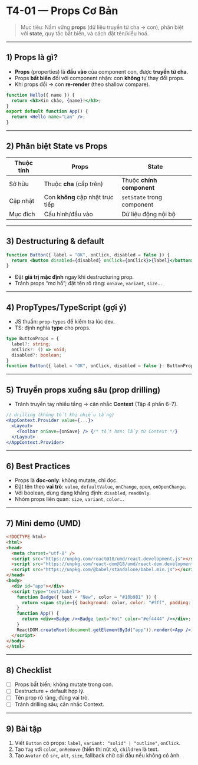 # T4-01 — Props Cơ Bản

> Mục tiêu: Nắm vững **props** (dữ liệu truyền từ cha → con), phân biệt với **state**, quy tắc bất biến, và cách đặt tên/kiểu hoá.

---

## 1) Props là gì?
- **Props** (properties) là **đầu vào** của component con, được **truyền từ cha**.
- Props **bất biến** đối với component nhận: con **không** tự thay đổi props.
- Khi props đổi → con **re-render** (theo shallow compare).

```jsx
function Hello({ name }) {
  return <h3>Xin chào, {name}!</h3>;
}
export default function App() {
  return <Hello name="Lan" />;
}
```

---

## 2) Phân biệt State vs Props
| Thuộc tính | Props | State |
|-----------|------|------|
| Sở hữu | Thuộc **cha** (cấp trên) | Thuộc **chính component** |
| Cập nhật | Con **không** cập nhật trực tiếp | `setState` trong component |
| Mục đích | Cấu hình/đầu vào | Dữ liệu động nội bộ |

---

## 3) Destructuring & default
```jsx
function Button({ label = "OK", onClick, disabled = false }) {
  return <button disabled={disabled} onClick={onClick}>{label}</button>;
}
```

- Đặt **giá trị mặc định** ngay khi destructuring prop.
- Tránh props “mơ hồ”; đặt tên rõ ràng: `onSave`, `variant`, `size`…

---

## 4) PropTypes/TypeScript (gợi ý)
- JS thuần: `prop-types` để kiểm tra lúc dev.
- TS: định nghĩa **type** cho props.
```ts
type ButtonProps = {
  label?: string;
  onClick?: () => void;
  disabled?: boolean;
}
function Button({ label = "OK", onClick, disabled = false }: ButtonProps) { /* ... */ }
```

---

## 5) Truyền props xuống sâu (prop drilling)
- Tránh truyền tay nhiều tầng → cân nhắc **Context** (Tập 4 phần 6–7).

```jsx
// drilling (không tốt khi nhiều tầng)
<AppContext.Provider value={...}>
  <Layout>
    <Toolbar onSave={onSave} /> {/* tốt hơn: lấy từ Context */}
  </Layout>
</AppContext.Provider>
```

---

## 6) Best Practices
- Props là **đọc-only**: không mutate, chỉ đọc.
- Đặt tên theo **vai trò**: `value`, `defaultValue`, `onChange`, `open`, `onOpenChange`.
- Với boolean, dùng dạng khẳng định: `disabled`, `readOnly`.
- Nhóm props liên quan: `size`, `variant`, `color`…

---

## 7) Mini demo (UMD)
```html
<!DOCTYPE html>
<html>
<head>
  <meta charset="utf-8" />
  <script src="https://unpkg.com/react@18/umd/react.development.js"></script>
  <script src="https://unpkg.com/react-dom@18/umd/react-dom.development.js"></script>
  <script src="https://unpkg.com/@babel/standalone/babel.min.js"></script>
</head>
<body>
  <div id="app"></div>
  <script type="text/babel">
    function Badge({ text = "New", color = "#10b981" }) {
      return <span style={{ background: color, color: "#fff", padding: "2px 6px", borderRadius: 4 }}>{text}</span>;
    }
    function App() {
      return <div><Badge /><Badge text="Hot" color="#ef4444" /></div>;
    }
    ReactDOM.createRoot(document.getElementById("app")).render(<App />);
  </script>
</body>
</html>
```

---

## 8) Checklist
- [ ] Props bất biến; không mutate trong con.
- [ ] Destructure + default hợp lý.
- [ ] Tên prop rõ ràng, đúng vai trò.
- [ ] Tránh drilling sâu; cân nhắc Context.

---

## 9) Bài tập
1. Viết `Button` có props: `label`, `variant: "solid" | "outline"`, `onClick`.
2. Tạo `Tag` với `color`, `onRemove` (hiển thị nút x), `children` là text.
3. Tạo `Avatar` có `src`, `alt`, `size`, fallback chữ cái đầu nếu không có ảnh.